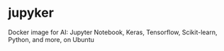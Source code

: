 # jupyker
Docker image for AI: Jupyter Notebook, Keras, Tensorflow, Scikit-learn, Python, and more, on Ubuntu
